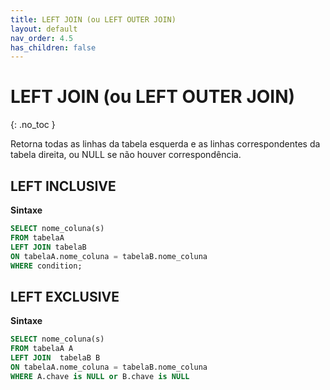 ```yaml
---
title: LEFT JOIN (ou LEFT OUTER JOIN)
layout: default
nav_order: 4.5
has_children: false
---
```




# LEFT JOIN (ou LEFT OUTER JOIN)
{: .no_toc }

Retorna todas as linhas da tabela esquerda e as linhas correspondentes da tabela direita, ou NULL se não houver correspondência.

## LEFT INCLUSIVE

**Sintaxe**

```sql
SELECT nome_coluna(s)
FROM tabelaA
LEFT JOIN tabelaB
ON tabelaA.nome_coluna = tabelaB.nome_coluna
WHERE condition; 
```

## LEFT EXCLUSIVE

**Sintaxe**

```sql
SELECT nome_coluna(s)
FROM tabelaA A
LEFT JOIN  tabelaB B
ON tabelaA.nome_coluna = tabelaB.nome_coluna
WHERE A.chave is NULL or B.chave is NULL
```

<br>